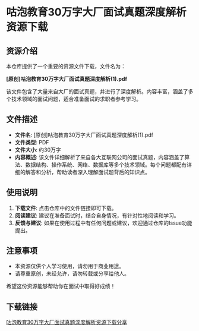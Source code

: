 # 咕泡教育30万字大厂面试真题深度解析资源下载

## 资源介绍

本仓库提供了一个重要的资源文件下载，文件名为：

**[原创]咕泡教育30万字大厂面试真题深度解析(1).pdf**

该文件包含了大量来自大厂的面试真题，并进行了深度解析。内容丰富，涵盖了多个技术领域的面试问题，适合准备面试的求职者参考学习。

## 文件描述

- **文件名**: [原创]咕泡教育30万字大厂面试真题深度解析(1).pdf
- **文件类型**: PDF
- **文件大小**: 约30万字
- **内容概述**: 该文件详细解析了来自各大互联网公司的面试真题，内容涵盖了算法、数据结构、操作系统、网络、数据库等多个技术领域。每个问题都配有详细的解答和分析，帮助读者深入理解面试题背后的知识点。

## 使用说明

1. **下载文件**: 点击仓库中的文件链接即可下载。
2. **阅读建议**: 建议在准备面试时，结合自身情况，有针对性地阅读和学习。
3. **反馈与建议**: 如果在使用过程中有任何问题或建议，欢迎通过仓库的Issue功能提出。

## 注意事项

- 本资源仅供个人学习使用，请勿用于商业用途。
- 请尊重原创，未经允许，请勿转载或分享给他人。

希望这份资源能够帮助你在面试中取得好成绩！

## 下载链接

[咕泡教育30万字大厂面试真题深度解析资源下载分享](https://pan.quark.cn/s/53c3321d41e8)